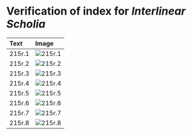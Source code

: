 # Verification of index for *Interlinear Scholia*

| Text     | Image     |
| :------------- | :------------- |
| 215r.1 | ![215r.1](http://www.homermultitext.org/iipsrv?OBJ=IIP,1.0&FIF=/project/homer/pyramidal/VenA/VA215RN-0386.tif&RGN=0.3430,0.2746,0.03556,0.009267&WID=800&CVT=JPEG) |
| 215r.2 | ![215r.2](http://www.homermultitext.org/iipsrv?OBJ=IIP,1.0&FIF=/project/homer/pyramidal/VenA/VA215RN-0386.tif&RGN=0.3631,0.3315,0.03040,0.007054&WID=800&CVT=JPEG) |
| 215r.3 | ![215r.3](http://www.homermultitext.org/iipsrv?OBJ=IIP,1.0&FIF=/project/homer/pyramidal/VenA/VA215RN-0386.tif&RGN=0.2765,0.4831,0.006264,0.003320&WID=800&CVT=JPEG) |
| 215r.4 | ![215r.4](http://www.homermultitext.org/iipsrv?OBJ=IIP,1.0&FIF=/project/homer/pyramidal/VenA/VA215RN-0386.tif&RGN=0.5372,0.5019,0.07351,0.007746&WID=800&CVT=JPEG) |
| 215r.5 | ![215r.5](http://www.homermultitext.org/iipsrv?OBJ=IIP,1.0&FIF=/project/homer/pyramidal/VenA/VA215RN-0386.tif&RGN=0.3998,0.5209,0.05895,0.009405&WID=800&CVT=JPEG) |
| 215r.6 | ![215r.6](http://www.homermultitext.org/iipsrv?OBJ=IIP,1.0&FIF=/project/homer/pyramidal/VenA/VA215RN-0386.tif&RGN=0.3653,0.5393,0.03519,0.007607&WID=800&CVT=JPEG) |
| 215r.7 | ![215r.7](http://www.homermultitext.org/iipsrv?OBJ=IIP,1.0&FIF=/project/homer/pyramidal/VenA/VA215RN-0386.tif&RGN=0.3968,0.5607,0.08475,0.009405&WID=800&CVT=JPEG) |
| 215r.8 | ![215r.8](http://www.homermultitext.org/iipsrv?OBJ=IIP,1.0&FIF=/project/homer/pyramidal/VenA/VA215RN-0386.tif&RGN=0.2839,0.6545,0.08659,0.008575&WID=800&CVT=JPEG) |
